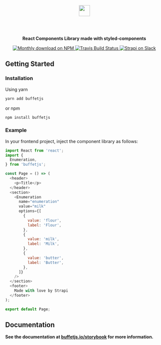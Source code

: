 <div align="center">
  <a href="https://buffetjs.io">
    <img height="35" src="https://cldup.com/ViG2KxiXwc-3000x3000.png" />
  </a>

  <br /><br />

  <strong>React Components Library made with styled-components</strong>

  <p align="center">
    <a href="https://www.npmjs.org/package/buffet">
      <img src="https://img.shields.io/npm/dm/buffet.svg" alt="Monthly download on NPM" />
    </a>
    <a href="https://travis-ci.org/strapi/buffet">
      <img src="https://travis-ci.org/strapi/buffet.svg?branch=master" alt="Travis Build Status" />
    </a>
    <a href="http://slack.strapi.io">
      <img src="https://strapi-slack.herokuapp.com/badge.svg" alt="Strapi on Slack" />
    </a>
  </p>
</div>

## Getting Started

### Installation
Using yarn
```bash
yarn add buffetjs
```

or npm
```bash
npm install buffetjs
```

### Example

In your frontend project, inject the component library as follows:

```js
import React from 'react';
import {
  Enumeration,
} from 'buffetjs';

const Page = () => (
  <header>
    <p>Title</p>
  </header>
  <section>
    <Enumeration
      name="enumeration"
      value="milk"
      options={[
        {
          value: 'flour',
          label: 'Flour',
        },
        {
          value: 'milk',
          label: 'Milk',
        },
        {
          value: 'butter',
          label: 'Butter',
        },
      ]}
    />
  </section>
  <footer>
    Made with love by Strapi
  </footer>
);

export default Page;
```

## Documentation

<strong>See the documentation at [buffetjs.io/storybook](https://buffetjs.io/storybook) for more information.</strong>
